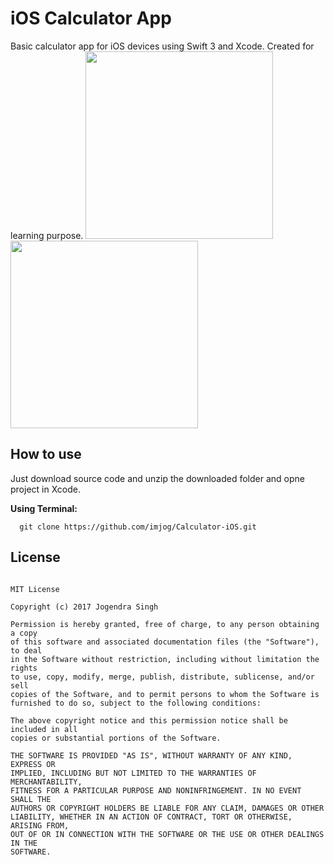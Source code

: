 # iOS Calculator App
Basic calculator app for iOS devices using Swift 3 and Xcode. Created for learning purpose.
<img src="https://github.com/imjog/Calculator-iOS/blob/master/Kalculator/calculator-imjog.png" width="300">
<img src="https://github.com/imjog/Calculator-iOS/blob/master/Kalculator/ioscalculator2.png" width="300">

## How to use
Just download source code and unzip the downloaded folder and opne project in Xcode.

**Using Terminal:**
```
  git clone https://github.com/imjog/Calculator-iOS.git
  ```
  
## License
```
  
MIT License

Copyright (c) 2017 Jogendra Singh

Permission is hereby granted, free of charge, to any person obtaining a copy
of this software and associated documentation files (the "Software"), to deal
in the Software without restriction, including without limitation the rights
to use, copy, modify, merge, publish, distribute, sublicense, and/or sell
copies of the Software, and to permit persons to whom the Software is
furnished to do so, subject to the following conditions:

The above copyright notice and this permission notice shall be included in all
copies or substantial portions of the Software.

THE SOFTWARE IS PROVIDED "AS IS", WITHOUT WARRANTY OF ANY KIND, EXPRESS OR
IMPLIED, INCLUDING BUT NOT LIMITED TO THE WARRANTIES OF MERCHANTABILITY,
FITNESS FOR A PARTICULAR PURPOSE AND NONINFRINGEMENT. IN NO EVENT SHALL THE
AUTHORS OR COPYRIGHT HOLDERS BE LIABLE FOR ANY CLAIM, DAMAGES OR OTHER
LIABILITY, WHETHER IN AN ACTION OF CONTRACT, TORT OR OTHERWISE, ARISING FROM,
OUT OF OR IN CONNECTION WITH THE SOFTWARE OR THE USE OR OTHER DEALINGS IN THE
SOFTWARE.
  ```
